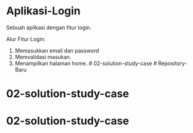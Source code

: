 # Aplikasi-Login
Sebuah aplikasi dengan fitur login.

Alur Fitur Login:
1. Memasukkan email dan password
2. Memvalidasi masukan.
3. Menampilkan halaman home.
#   0 2 - s o l u t i o n - s t u d y - c a s e  
 # Repository-Baru
# 02-solution-study-case
# 02-solution-study-case
